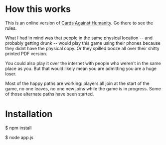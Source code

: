 # How this works

This is an online version of <a href="http://cardsagainsthumanity.com">Cards Against Humanity</a>. Go there to see the rules.

What I had in mind was that people in the same physical location -- and probably getting drunk -- would play this game using their phones because they didnt have the physical copy.          Or they spilled booze all over their shitty printed PDF version.

You could also play it over the internet with people who weren't in the same place as you. But that would likely mean you are admitting you are a huge loser.

Most of the happy paths are working: players all join at the start of the game, no one leaves, no one new joins while the game is in progress. Some of those alternate paths have been started. 

# Installation
$ npm install

$ node app.js
